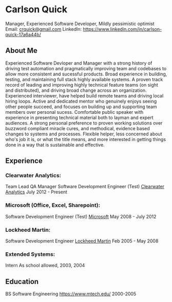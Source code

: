 # Carlson Quick
Manager, Experienced Software Developer, Mildly pessimistic optimist
Email:  crquick@gmail.com
LinkedIn:  https://www.linkedin.com/in/carlson-quick-17a6a44b/

## About Me

Experienced Software Devloper and Manager with a strong history of driving test automation and pragmatically improving team and codebases to allow more consistent and sucessful products.  Broad experience in building, testing, and maintaining full stack highly available systems.  A proven track record of leading and improving highly technical feature teams (on sight and distributed), and driving broad change across an organization.  Experienced interviewer, have helped build remote teams and driving local hiring loops.  Active and dedicated mentor who genuinely enjoys seeing other people succeed, and focuses on building up and supporting team members over personal sucess.  Comfortable public speaker with experience in presenting technical material both to layman and expert audiences.  A strong personal preference to proven working solutions over buzzword compliant miracle cures, and methodical, evidence based changes to systems and processes.  Flexible helper, less concerned about who's job it is, or what the title means, and more interested in getting things done in a way that is sustainable and effective.


## Experience

### Clearwater Analytics:
Team Lead
QA Manager 
Software Development Engineer (Test)
[Clearwater Analytics](https://clearwater-analytics.com)
July 2012 - Present

### Microsoft (Office, Excel, Sharepoint):
Software Development Engineer (Test)
[Microsoft](https://www.microsoft.com/en-us/)
May 2008 - July 2012

### Lockheed Martin:
Software Development Engineer
[Lockheed Martin](https://www.lockheedmartin.com/en-us/index.html)
Feb 2005 - May 2008

### Extended Systems:
Intern
As school allowed, 2003, 2004

## Education
BS Software Engineering 
https://www.mtech.edu/
2000-2005
<!--
**CarlsonQuick/CarlsonQuick** is a ✨ _special_ ✨ repository because its `README.md` (this file) appears on your GitHub profile.
